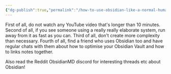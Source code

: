 ```yaml
---
{"dg-publish":true,"permalink":"/how-to-use-obsidian-like-a-normal-human/","noteIcon":"","created":"2025-09-27T15:43:57.368+05:30","updated":"2025-09-27T15:46:04.044+05:30"}
---
```



First of all, do not watch any YouTube video that's longer than 10 minutes.
Second of all, if you see someone using a really really elaborate system, run away from it as fast as you can.
Third of all, don't create more complexity than necessary.
Fourth of all, find a friend who uses Obsidian too and have regular chats with them about how to optimise your Obsidian Vault and how to links notes together.

Also read the Reddit ObsidianMD discord for interesting threads etc about Obsidian!